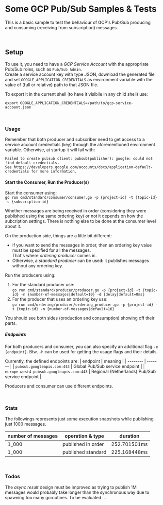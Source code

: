 # Some GCP Pub/Sub Samples & Tests

This is a basic sample to test the behaviour of GCP's Pub/Sub producing and consuming (receiving from subscription) messages.

<br/>

## Setup

To use it, you need to have a _GCP Service Account_ with the appropriate Pub/Sub roles, such as `Pub/Sub Admin`.<br/>
Create a service account key with type JSON, download the generated file and set `GOOGLE_APPLICATION_CREDENTIALS` as environment variable with the value of (full or relative) path to that JSON file.

To export it in the current shell (to have it visibile in any child shell) use:
```shell
export GOOGLE_APPLICATION_CREDENTIALS=/path/to/gcp-service-account.json
```

<br/>

### Usage

Remember that both producer and subscriber need to get access to a service account credentials (key) through the aforementioned environment variable. Otherwise, at startup it will fail with:
```
Failed to create pubsub client: pubsub(publisher): google: could not find default credentials.
See https://developers.google.com/accounts/docs/application-default-credentials for more information.
```


#### Start the Consumer, Run the Producer(s)

Start the consumer using:<br/>
`go run cmd/standard/consumer/consumer.go -p {project-id} -t {topic-id} -s {subscription-id}`

Whether messages are being received in order (considering they were published using the same ordering key) or not it depends on how the subcription settings. There is nothing else to be done at the consumer level about it.

On the production side, things are a little bit different:
- If you want to send the messages in order, then an ordering key value must be specified for all the messages.<br/>
  That's where _ordering producer_ comes in.
- Otherwise, a _standard producer_ can be used: it publishes messages without any ordering key.

Run the producers using:
1. For the standard producer use:<br/>
   `go run cmd/standard/producer/producer.go -p {project-id} -t {topic-id} -n {number-of-messages|default=10} -d {delay|default=0ms}`
2. For the producer that uses an ordering key use:<br/>
   `go run cmd/ordering/producer/ordering_producer.go -p {project-id} -t {topic-id} -n {number-of-messages|default=10}`

You should see both sides (production and consumption) showing off their parts.

##### Endpoints

For both producers and consumer, you can also specify an additional flag `-e {endpoint}`. Btw, `-h` can be used for getting the usage flags and their details.

Currently, the defined endpoints are:
| endpoint | meaning |
| -------- | ------- |
| `pubsub.googleapis.com:443`              | Global Pub/Sub service endpoint |
| `europe-west4-pubsub.googleapis.com:443` | Regional (Netherlands) Pub/Sub service endpoint |

Producers and consumer can use different endpoints.

<br/>

### Stats

The followings represents just some execution snapshots while publishing just 1000 messages.

| number of messages | operation & type   | duration     |
| ------------------ | ------------------ | ------------ |
| 1_000              | published in order | 252.701501ms |
| 1_000              | published standard | 225.168448ms |


<br/>

### Todos

The _async result_ design must be improved as trying to publish 1M messages would probably take longer than the synchronous way
due to spawning too many goroutines. To be evaluated ...

<br/>